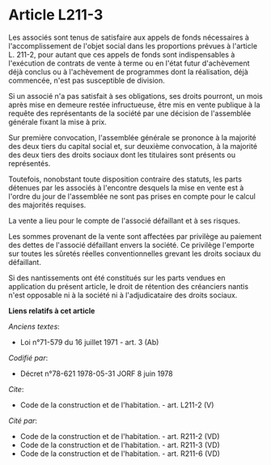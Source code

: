 # Article L211-3

Les associés sont tenus de satisfaire aux appels de fonds nécessaires à l'accomplissement de l'objet social dans les
proportions prévues à l'article L. 211-2, pour autant que ces appels de fonds sont indispensables à l'exécution de contrats
de vente à terme ou en l'état futur d'achèvement déjà conclus ou à l'achèvement de programmes dont la réalisation, déjà
commencée, n'est pas susceptible de division. 

Si un associé n'a pas satisfait à ses obligations, ses droits pourront, un mois après mise en demeure restée infructueuse,
être mis en vente publique à la requête des représentants de la société par une décision de l'assemblée générale fixant la
mise à prix. 

Sur première convocation, l'assemblée générale se prononce à la majorité des deux tiers du capital social et, sur deuxième
convocation, à la majorité des deux tiers des droits sociaux dont les titulaires sont présents ou représentés. 

Toutefois, nonobstant toute disposition contraire des statuts, les parts détenues par les associés à l'encontre desquels la
mise en vente est à l'ordre du jour de l'assemblée ne sont pas prises en compte pour le calcul des majorités requises. 

La vente a lieu pour le compte de l'associé défaillant et à ses risques. 

Les sommes provenant de la vente sont affectées par privilège au paiement des dettes de l'associé défaillant envers la
société. Ce privilège l'emporte sur toutes les sûretés réelles conventionnelles grevant les droits sociaux du défaillant. 

Si des nantissements ont été constitués sur les parts vendues en application du présent article, le droit de rétention des
créanciers nantis n'est opposable ni à la société ni à l'adjudicataire des droits sociaux.

**Liens relatifs à cet article**

_Anciens textes_:

  - Loi n°71-579 du 16 juillet 1971 - art. 3 (Ab)

_Codifié par_:

  - Décret n°78-621 1978-05-31 JORF 8 juin 1978

_Cite_:

  - Code de la construction et de l'habitation. - art. L211-2 (V)

_Cité par_:

  - Code de la construction et de l'habitation. - art. R211-2 (VD)
  - Code de la construction et de l'habitation. - art. R211-3 (VD)
  - Code de la construction et de l'habitation. - art. R211-6 (VD)
